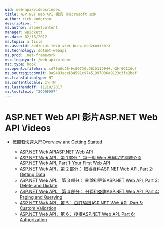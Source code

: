 ```yaml
---
uid: web-api/videos/index
title: ASP.NET Web API 視訊 |Microsoft 文件
author: rick-anderson
description: ''
ms.author: aspnetcontent
manager: wpickett
ms.date: 02/16/2012
ms.topic: article
ms.assetid: 8ed7e133-707b-43e6-bce4-e9d266935573
ms.technology: dotnet-webapi
ms.prod: .net-framework
msc.legacyurl: /web-api/videos
msc.type: book
ms.openlocfilehash: cd78a8d3849c80730c6820115944c429f86116df
ms.sourcegitcommit: 9a9483aceb34591c97451997036a9120c3fe2baf
ms.translationtype: HT
ms.contentlocale: zh-TW
ms.lasthandoff: 11/10/2017
ms.locfileid: "26509097"
---
```

<a name="aspnet-web-api-videos"></a><span data-ttu-id="f9bd3-102">ASP.NET Web API 影片</span><span class="sxs-lookup"><span data-stu-id="f9bd3-102">ASP.NET Web API Videos</span></span>
====================
- [<span data-ttu-id="f9bd3-103">概觀和快速入門</span><span class="sxs-lookup"><span data-stu-id="f9bd3-103">Overview and Getting Started</span></span>](getting-started/index.md)

    - [<span data-ttu-id="f9bd3-104">ASP.NET Web API</span><span class="sxs-lookup"><span data-stu-id="f9bd3-104">ASP.NET Web API</span></span>](getting-started/aspnet-web-api.md)
    - [<span data-ttu-id="f9bd3-105">ASP.NET Web API，第 1 部分： 第一個 Web 應用程式開發介面</span><span class="sxs-lookup"><span data-stu-id="f9bd3-105">ASP.NET Web API, Part 1: Your First Web API</span></span>](getting-started/your-first-web-api.md)
    - [<span data-ttu-id="f9bd3-106">ASP.NET Web API，第 2 部分： 取得資料</span><span class="sxs-lookup"><span data-stu-id="f9bd3-106">ASP.NET Web API, Part 2: Getting Data</span></span>](getting-started/getting-data.md)
    - [<span data-ttu-id="f9bd3-107">ASP.NET Web API、 第 3 部分： 刪除和更新</span><span class="sxs-lookup"><span data-stu-id="f9bd3-107">ASP.NET Web API, Part 3: Delete and Update</span></span>](getting-started/delete-and-update.md)
    - [<span data-ttu-id="f9bd3-108">ASP.NET Web API、 第 4 部分： 分頁和查詢</span><span class="sxs-lookup"><span data-stu-id="f9bd3-108">ASP.NET Web API, Part 4: Paging and Querying</span></span>](getting-started/paging-and-querying.md)
    - [<span data-ttu-id="f9bd3-109">ASP.NET Web API，第 5： 自訂驗證</span><span class="sxs-lookup"><span data-stu-id="f9bd3-109">ASP.NET Web API, Part 5: Custom Validation</span></span>](getting-started/custom-validation.md)
    - [<span data-ttu-id="f9bd3-110">ASP.NET Web API，第 6： 授權</span><span class="sxs-lookup"><span data-stu-id="f9bd3-110">ASP.NET Web API, Part 6: Authorization</span></span>](getting-started/authorization.md)
